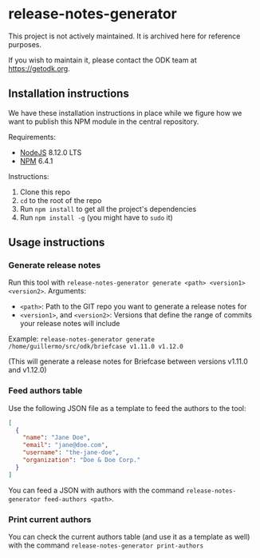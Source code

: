 # release-notes-generator

This project is not actively maintained. It is archived here for reference purposes.

If you wish to maintain it, please contact the ODK team at https://getodk.org.

## Installation instructions
 
We have these installation instructions in place while we figure how we want to publish this NPM module in the central repository.

Requirements:
- [NodeJS](https://nodejs.org) 8.12.0 LTS
- [NPM](https://nodejs.org) 6.4.1 

Instructions:
1. Clone this repo
2. `cd` to the root of the repo
3. Run `npm install` to get all the project's dependencies
3. Run `npm install -g` (you might have to `sudo` it)

## Usage instructions

### Generate release notes 

Run this tool with `release-notes-generator generate <path> <version1> <version2>`. Arguments:
- `<path>`: Path to the GIT repo you want to generate a release notes for
- `<version1>`, and `<version2>`: Versions that define the range of commits your release notes will include

Example: `release-notes-generator generate /home/guillermo/src/odk/briefcase v1.11.0 v1.12.0`

  (This will generate a release notes for Briefcase between versions v1.11.0 and v1.12.0)
  
### Feed authors table

Use the following JSON file as a template to feed the authors to the tool:

```json
[
  {
    "name": "Jane Doe",
    "email": "jane@doe.com",
    "username": "the-jane-doe",
    "organization": "Doe & Doe Corp."
  }
]

```  

You can feed a JSON with authors with the command `release-notes-generator feed-authors <path>`.

### Print current authors

You can check the current authors table (and use it as a template as well) with the command `release-notes-generator print-authors`
